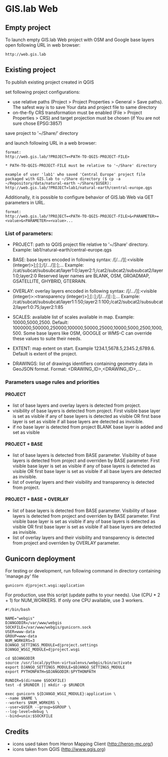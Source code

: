 # GIS.lab Web
## Empty project
To launch empty GIS.lab Web project with OSM and Google base layers open following URL in web
browser:

```
http://web.gis.lab
```

## Existing project
To publish existing project created in QGIS

set following project configurations:

 * use relative paths (Project > Project Properties > General > Save paths). The safest way is to save Your data and project
   file to same directory
 * on-the-fly CRS transformation must be enabled (File > Project Properties > CRS) and target projection
   must be chosen (if You are not sure chose EPSG:3857)

save project to '~/Share/<USERNAME>' directory

and launch following URL in a web browser:
```
format:
http://web.gis.lab/?PROJECT=<PATH-TO-QGIS-PROJECT-FILE>

* PATH-TO-QGIS-PROJECT-FILE must be relative to '~/Share' directory

example of user 'lab1' who saved 'Central Europe' project file packaged with GIS.lab to ~/Share directory ($ cp -a ~/Repository/data/natural-earth ~/Share/$USER):
http://web.gis.lab/?PROJECT=lab1/natural-earth/central-europe.qgs

```

Additionally, it is possible to configure behavior of GIS.lab Web via GET parameters in URL.
```
format:
http://web.gis.lab/?PROJECT=<PATH-TO-QGIS-PROJECT-FILE>&<PARAMETER>=<value>&<PARAMETER>=<value>...

```

### List of parameters:
 * PROJECT: path to QGIS project file relative to '~/Share' directory. Example: lab1/natural-earth/central-europe.qgs

 * BASE: base layers encoded in following syntax: /[<category name>/.../]<layer name>[:<visible (integer)>];<layer name>[:<visible>];/[<category name>/.../]<layer name>[:<visible>];... Example: /cat/subcat/subsubcat/layer1:0;layer2:1;/cat2/subcat2/subsubcat2/layer1:0;layer2:0 Reserved layer names are BLANK, OSM, GROADMAP, GSATELLITE, GHYBRID, GTERRAIN.

 * OVERLAY: overlay layers encoded in following syntax: /[<category name>/.../]<layer name>[:<visible (integer)>:<transparency (integer)>];<layer name>[:<visible>:<transparency>];/[<category name>/.../]<layer name>[:<visible>:<transparency>];... Example: /cat/subcat/subsubcat/layer1:1:50;layer2:1:100;/cat2/subcat2/subsubcat2/layer1:0:75;layer2:1:85

 * SCALES: available list of scales available in map. Example: 10000,5000,2500. Default: 1000000,500000,250000,100000,50000,25000,10000,5000,2500,1000,500. Some base layers like OSM, GOOGLE or WMS-C can override these values to suite their needs.
 
 * EXTENT: map extent on start. Example 1234.1,5678.5,2345.2,6789.6. Default is extent of the project.
 
 * DRAWINGS: list of drawings identifiers containing geometry data in GeoJSON format. Format: <DRAWING_ID>,<DRAWING_ID>,...


### Parameters usage rules and priorities
#### PROJECT
* list of base layers and overlay layers is detected from project.
* visibility of base layers is detected from project. First visible base layer is set as visible if any of base layers is detected as visible OR first base layer is set as visible if all base layers are detected as invisible.
* if no base layer is detected from project BLANK base layer is added and set as visible

#### PROJECT + BASE
* list of base layers is detected from BASE parameter. Visibility of base layers is detected from project and overriden by BASE parameter. First visible base layer is set as visible if any of base layers is detected as visible OR first base layer is set as visible if all base layers are detected as invisible.
* list of overlay layers and their visibility and transparency is detected from project.

#### PROJECT + BASE + OVERLAY
* list of base layers is detected from BASE parameter. Visibility of base layers is detected from project and overriden by BASE parameter. First visible base layer is set as visible if any of base layers is detected as visible OR first base layer is set as visible if all base layers are detected as invisible.
* list of overlay layers and their visibility and transparency is detected from project and overriden by OVERLAY parameter. 


## Gunicorn deployment
For testing or development, run following command in directory containing 'manage.py' file
```
gunicorn djproject.wsgi:application
```

For production, use this script (update paths to your needs). Use (CPU * 2 + 1) for NUM_WORKERS. If
only one CPU available, use 3 workers.
```
#!/bin/bash

NAME="webgis"
DJANGODIR=/var/www/webgis
SOCKFILE=/var/www/webgis/gunicorn.sock
USER=www-data
GROUP=www-data
NUM_WORKERS=3
DJANGO_SETTINGS_MODULE=djproject.settings
DJANGO_WSGI_MODULE=djproject.wsgi
 
cd $DJANGODIR
source /usr/local/python-virtualenvs/webgis/bin/activate
export DJANGO_SETTINGS_MODULE=$DJANGO_SETTINGS_MODULE
export PYTHONPATH=$DJANGODIR:$PYTHONPATH
 
RUNDIR=$(dirname $SOCKFILE)
test -d $RUNDIR || mkdir -p $RUNDIR
 
exec gunicorn ${DJANGO_WSGI_MODULE}:application \
--name $NAME \
--workers $NUM_WORKERS \
--user=$USER --group=$GROUP \
--log-level=debug \
--bind=unix:$SOCKFILE
```


## Credits
 * icons used taken from Heron Mapping Client (http://heron-mc.org/)
 * icons taken from QGIS (http://www.qgis.org)
